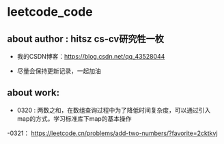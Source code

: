 # leetcode_code

## about author : hitsz cs-cv研究牲一枚

- 我的CSDN博客：https://blog.csdn.net/qq_43528044

- 尽量会保持更新记录，一起加油


## about work:

- 0320 : 两数之和，在数组查询过程中为了降低时间复杂度，可以通过引入map的方式，学习标准库下map的基本操作

-0321： https://leetcode.cn/problems/add-two-numbers/?favorite=2cktkvj